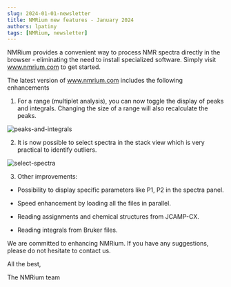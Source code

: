 ```yaml
---
slug: 2024-01-01-newsletter
title: NMRium new features - January 2024
authors: lpatiny
tags: [NMRium, newsletter]
---
```


NMRium provides a convenient way to process NMR spectra directly in the browser - eliminating the need to install specialized software. Simply visit www.nmrium.com to get started.

The latest version of www.nmrium.com includes the following enhancements

1. For a range (multiplet analysis), you can now toggle the display of peaks and integrals. Changing the size of a range will also recalculate the peaks.

![peaks-and-integrals](/newsletters/2024/january/peaks-and-integrals.gif)

2. It is now possible to select spectra in the stack view which is very practical to identify outliers.

![select-spectra](/newsletters/2024/january/select-spectra.gif)

3. Other improvements:

- Possibility to display specific parameters like P1, P2 in the spectra panel.

- Speed enhancement by loading all the files in parallel.

- Reading assignments and chemical structures from JCAMP-CX.

- Reading integrals from Bruker files.

We are committed to enhancing NMRium. If you have any suggestions, please do not hesitate to contact us.

All the best,

The NMRium team

